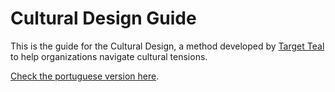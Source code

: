 # Cultural Design Guide

This is the guide for the Cultural Design, a method developed by [Target Teal](https://targetteal.com/) to help organizations navigate cultural tensions.

[Check the portuguese version here](guide.md).


